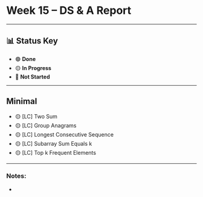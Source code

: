 # Week 15 – DS & A Report  
---

## 📊 Status Key  
- 🟢 **Done**  
- 🟡 **In Progress**  
- 🔴 **Not Started**  

---

## **Minimal** 
* 🟡 [LC] Two Sum
* 🟡 [LC] Group Anagrams
* 🟡 [LC] Longest Consecutive Sequence
* 🟡 [LC] Subarray Sum Equals k
* 🟡 [LC] Top k Frequent Elements 

---

### Notes:
- 
